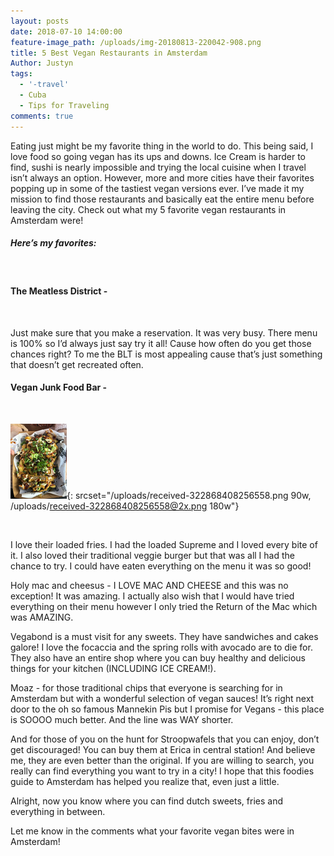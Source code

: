 ```yaml
---
layout: posts
date: 2018-07-10 14:00:00
feature-image_path: /uploads/img-20180813-220042-908.png
title: 5 Best Vegan Restaurants in Amsterdam
Author: Justyn
tags:
  - '-travel'
  - Cuba
  - Tips for Traveling
comments: true
---
```


Eating just might be my favorite thing in the world to do. This being said, I love food so going vegan has its ups and downs. Ice Cream is harder to find, sushi is nearly impossible and trying the local cuisine when I travel isn’t always an option. However, more and more cities have their favorites popping up in some of the tastiest vegan versions ever. I’ve made it my mission to find those restaurants and basically eat the entire menu before leaving the city. Check out what my 5 favorite vegan restaurants in Amsterdam were!

##### Here’s my favorites:

&nbsp;

#### The Meatless District -

&nbsp;

Just make sure that you make a reservation. It was very busy. There menu is 100% so I’d always just say try it all! Cause how often do you get those chances right? To me the BLT is most appealing cause that’s just something that doesn’t get recreated often.

#### Vegan Junk Food Bar -

&nbsp;

![](/uploads/received-322868408256558.png){: srcset="/uploads/received-322868408256558.png 90w, /uploads/received-322868408256558@2x.png 180w"}

&nbsp;

I love their loaded fries. I had the loaded Supreme and I loved every bite of it. I also loved their traditional veggie burger but that was all I had the chance to try. I could have eaten everything on the menu it was so good!

Holy mac and cheesus - I LOVE MAC AND CHEESE and this was no exception! It was amazing. I actually also wish that I would have tried everything on their menu however I only tried the Return of the Mac which was AMAZING.

Vegabond is a must visit for any sweets. They have sandwiches and cakes galore! I love the focaccia and the spring rolls with avocado are to die for. They also have an entire shop where you can buy healthy and delicious things for your kitchen (INCLUDING ICE CREAM!).

Moaz - for those traditional chips that everyone is searching for in Amsterdam but with a wonderful selection of vegan sauces! It’s right next door to the oh so famous Mannekin Pis but I promise for Vegans - this place is SOOOO much better. And the line was WAY shorter.

And for those of you on the hunt for Stroopwafels that you can enjoy, don’t get discouraged! You can buy them at Erica in central station! And believe me, they are even better than the original. If you are willing to search, you really can find everything you want to try in a city! I hope that this foodies guide to Amsterdam has helped you realize that, even just a little.

Alright, now you know where you can find dutch sweets, fries and everything in between.

Let me know in the comments what your favorite vegan bites were in Amsterdam!
